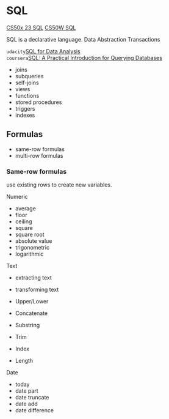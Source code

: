 # SQL

[CS50x 23 SQL](https://www.youtube.com/watch?v=zrCLRC3Ci1c&list=PLhQjrBD2T380F_inVRXMIHCqLaNUd7bN4&index=9)
[CS50W SQL](https://www.youtube.com/watch?v=YzP164YANAU)

SQL is a declarative language.
Data Abstraction
Transactions

`udacity`[SQL for Data Analysis](https://www.udacity.com/course/sql-for-data-analysis--ud198)  
`coursera`[SQL: A Practical Introduction for Querying Databases](https://www.coursera.org/learn/sql-practical-introduction-for-querying-databases)  

- joins
- subqueries
- self-joins
- views
- functions
- stored procedures
- triggers
- indexes

## Formulas
- same-row formulas
- multi-row formulas

### Same-row formulas
use existing rows to create new variables.  

Numeric
- average
- floor
- ceiling
- square
- square root
- absolute value
- trigonometric
- logarithmic

Text
- extracting text
- transforming text

- Upper/Lower
- Concatenate
- Substring
- Trim
- Index
- Length

Date
- today
- date part
- date truncate
- date add
- date difference
